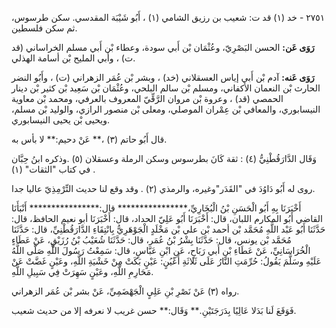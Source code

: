 ٢٧٥١ - خد (١) قد ت: شعيب بن رزيق الشامي (١) ، أَبُو شَيْبَة المقدسي. سكن طرسوس، ثم سكن فلسطين.

**رَوَى عَن:** الحسن البَصْرِيّ، وعُثْمَان بْن أَبي سودة، وعطاء بْن أَبي مسلم الخراساني (قد ت) ، وأبي المليح بْن أسامة الهذلي.

**رَوَى عَنه:** آدم بْن أَبي إياس العسقلاني (خد) ، وبشر بْن عُمَر الزهراني (ت) ، وأَبُو النضر الحارث بْن النعمان الأكفاني، ومسلم بْن سالم البلحي، وعُثْمَان بْن سَعِيد بْن كثير بْن دينار الحمصي (قد) ، وعروة بْن مروان الرَّقِّيّ المعروف بالعرفي، ومحمد بْن معاوية النيسابوري، والمعافي بْن عِمْران الموصلي، ومعلى بْن منصور الرازي، والوليد بْن مسلم، ويحيى بْن يحيى النيسابوري.

قال أَبُو حاتم (٣) ،** عَنْ دحيم:** لا بأس به.

وَقَال الدَّارَقُطْنِيُّ (٤) : ثقة كَانَ بطرسوس وسكن الرملة وعسقلان (٥) .وذكره ابنُ حِبَّان في كتاب "الثقات" (١) .

روى له أَبُو دَاوُدَ في "القَدَر"وغيره، والرمذي (٢) . وقد وقع لنا حديث التِّرْمِذِيّ عاليا جدا.

أَخْبَرَنَا بِهِ أَبُو الْحَسَنِ بْنُ الْبُخَارِيِّ،**************** قال:**************** أَنْبَأَنَا القاضي أَبُو المكارم اللبان، قال: أَخْبَرَنَا أَبُو عَلِيّ الحداد، قال: أَخْبَرَنَا أبو نعيم الحافظ، قال: حَدَّثَنَا أَبُو عَبْد اللَّهِ مُحَمَّد بْن أحمد بْن علي بْن مَخْلَدٍ الْجَوْهَرِيُّ بِانْتِقَاءِ الدَّارَقُطْنِيِّ، قال: حَدَّثَنَا مُحَمَّد بْن يونس، قال: حَدَّثَنَا بِشْرُ بْنُ عُمَر، قال: حَدَّثَنَا شُعَيْبُ بْنُ رُزَيْقٍ، عَنْ عَطَاءٍ الْخُرَاسَانِيِّ، عَنْ عَطَاءِ بْنِ أَبي رَبَاحٍ، عَنِ ابْنِ عَبَّاسٍ، قال: سَمِعْتُ رَسُولَ اللَّهِ صَلَّى اللَّهُ عَلَيْهِ وسَلَّمَ يَقُولُ: حُرِّمَتِ النَّارُ عَلَى ثَلاثَةِ أَعْيُنٍ: عَيْنٍ بَكَتْ مِنْ خَشْيَةِ اللَّهِ، وعَيْنٍ غَضَّتْ عَنْ مَحَارِمِ اللَّهِ، وعَيْنٍ سَهِرَتْ فِي سَبِيلِ اللَّهِ.

رواه (٣) عَنْ نَصْرِ بْنِ عَلِيٍ الْجَهْضَمِيِّ، عَنْ بشر بْن عُمَر الزهراني.

فَوَقَعَ لَنا بَدَلا عَالِيًا بِدَرَجَتَيْنِ.** وَقَال:** حسن غريب لا نعرفه إلا من حديث شعيب.
